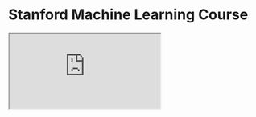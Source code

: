 <!-- TITLE: Machine Learning -->
<!-- SUBTITLE: A quick summary of Machine Learning -->

# Stanford Machine Learning Course
<iframe src="https://docs.google.com/document/d/e/2PACX-1vRiwvgw_YSpfytF-SLfvKuVvLjyEo9Gb-j1nkUvtll3yMffQ30IhZsHczbDkGQW0o_PTDOWUMOZ8nCt/pub"></iframe>


